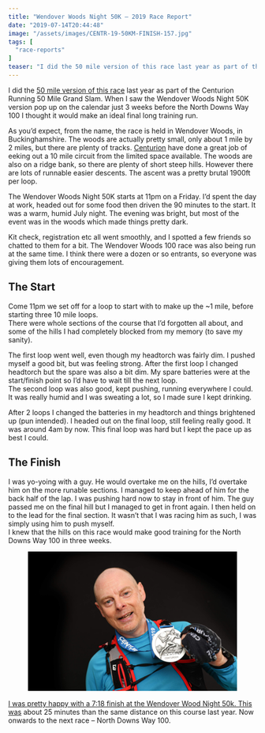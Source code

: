 ```yaml
---
title: "Wendover Woods Night 50K – 2019 Race Report"
date: "2019-07-14T20:44:48"
image: "/assets/images/CENTR-19-50KM-FINISH-157.jpg"
tags: [
  "race-reports"
]
teaser: "I did the 50 mile version of this race last year as part of the Centurion Running 50 Mile Grand Slam. When I saw the Wendover Woods Night 50K version pop up on the calendar just 3 weeks before the North Downs Way 100 I thought it would make an ideal final long training run. [&hellip;]\n"
---
```

I did the [50 mile version of this race](https://kennetrunner.com/wendover-wood-50-race-report/) last year as part of the Centurion Running 50 Mile Grand Slam. When I saw the Wendover Woods Night 50K version pop up on the calendar just 3 weeks before the North Downs Way 100 I thought it would make an ideal final long training run.

As you’d expect, from the name, the race is held in Wendover Woods, in Buckinghamshire. The woods are actually pretty small, only about 1 mile by 2 miles, but there are plenty of tracks. [Centurion](https://centurionrunning.com/) have done a great job of eeking out a 10 mile circuit from the limited space available. The woods are also on a ridge bank, so there are plenty of short steep hills. However there are lots of runnable easier descents. The ascent was a pretty brutal 1900ft per loop.

The Wendover Woods Night 50K starts at 11pm on a Friday. I’d spent the day at work, headed out for some food then driven the 90 minutes to the start. It was a warm, humid July night. The evening was bright, but most of the event was in the woods which made things pretty dark.

Kit check, registration etc all went smoothly, and I spotted a few friends so chatted to them for a bit. The Wendover Woods 100 race was also being run at the same time. I think there were a dozen or so entrants, so everyone was giving them lots of encouragement.

The Start
---------

Come 11pm we set off for a loop to start with to make up the ~1 mile, before starting three 10 mile loops.  
There were whole sections of the course that I’d forgotten all about, and some of the hills I had completely blocked from my memory (to save my sanity).

The first loop went well, even though my headtorch was fairly dim. I pushed myself a good bit, but was feeling strong. After the first loop I changed headtorch but the spare was also a bit dim. My spare batteries were at the start/finish point so I’d have to wait till the next loop.  
The second loop was also good, kept pushing, running everywhere I could. It was really humid and I was sweating a lot, so I made sure I kept drinking.

After 2 loops I changed the batteries in my headtorch and things brightened up (pun intended). I headed out on the final loop, still feeling really good. It was around 4am by now. This final loop was hard but I kept the pace up as best I could.

The Finish
----------

I was yo-yoing with a guy. He would overtake me on the hills, I’d overtake him on the more runable sections. I managed to keep ahead of him for the back half of the lap. I was pushing hard now to stay in front of him. The guy passed me on the final hill but I managed to get in front again. I then held on to the lead for the final section. It wasn’t that I was racing him as such, I was simply using him to push myself.  
I knew that the hills on this race would make good training for the North Downs Way 100 in three weeks.

<figure><img loading="lazy" decoding="async" src="assets/images/CENTR-19-50KM-FINISH-158.jpg" alt="Wendover Woods Night 50k Finish 2"></figure>

[I was pretty happy with a 7:18 finish at the Wendover Wood Night 50k. This was](https://www.strava.com/activities/2527411280) about 25 minutes than the same distance on this course last year. Now onwards to the next race – North Downs Way 100.
